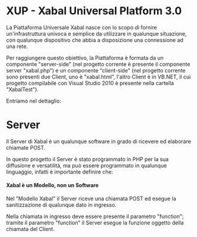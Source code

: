 # XUP - Xabal Universal Platform 3.0

La Piattaforma Universale Xabal nasce con lo scopo di fornire un'infrastruttura univoca e semplice da utilizzare in qualunque situazione, con qualunque dispositivo che abbia a disposizione una connessione ad una rete.

Per raggiungere questo obiettivo, la Piattaforma è formata da un componente "server-side" (nel progetto corrente è presente il componente server "xabal.php") e un componente "client-side" (nel progetto corrente sono presenti due Client, uno è "xabal.html", l'altro Client è in VB.NET, il cui progetto compilabile con Visual Studio 2010 è presente nella cartella "XabalTest").

Entriamo nel dettaglio:

# Server

Il Server di Xabal è un qualunque software in grado di ricevere ed elaborare chiamate POST.

In questo progetto il Server è stato programmato in PHP per la sua diffusione e versatilità, ma può essere programmato in qualunque linguaggio, infatti è importante definire che:

#### Xabal è un Modello, non un Software

Nel "Modello Xabal" il Server riceve una chiamata POST ed esegue la sanitizzazione di qualunque dato in ingresso.

Nella chiamata in ingresso deve essere presente il parametro "function"; tramite il parametro "function" il Server esegue la funzione oggetto della chiamata del Client.

